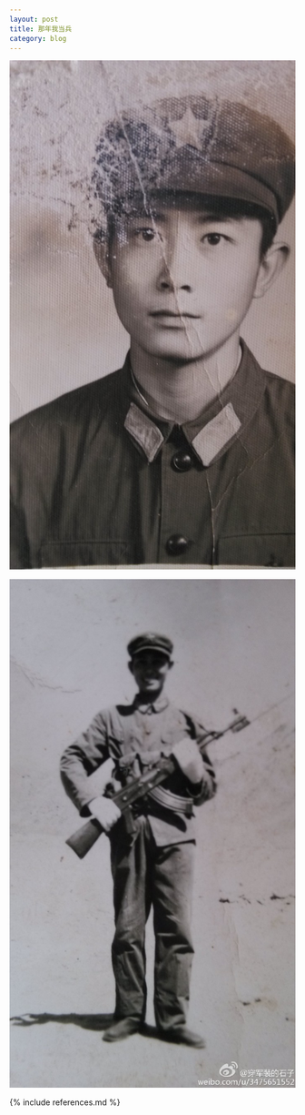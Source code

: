 ```yaml
---
layout: post
title: 那年我当兵
category: blog
---
```


![制服](/assets/images/young/uniformed.jpg)

![那年我当兵](/assets/images/young/soldier.jpg)

{% include references.md %}
